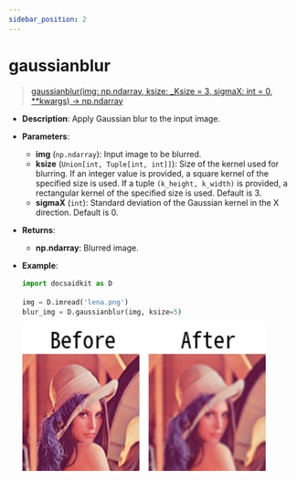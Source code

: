 ```yaml
---
sidebar_position: 2
---
```


# gaussianblur

>[gaussianblur(img: np.ndarray, ksize: _Ksize = 3, sigmaX: int = 0, **kwargs) -> np.ndarray](https://github.com/DocsaidLab/DocsaidKit/blob/012540eebaebb2718987dd3ec0f7dcf40f403caa/docsaidkit/vision/functionals.py#L54)

- **Description**: Apply Gaussian blur to the input image.

- **Parameters**:

    - **img** (`np.ndarray`): Input image to be blurred.
    - **ksize** (`Union[int, Tuple[int, int]]`): Size of the kernel used for blurring. If an integer value is provided, a square kernel of the specified size is used. If a tuple `(k_height, k_width)` is provided, a rectangular kernel of the specified size is used. Default is 3.
    - **sigmaX** (`int`): Standard deviation of the Gaussian kernel in the X direction. Default is 0.

- **Returns**:

    - **np.ndarray**: Blurred image.

- **Example**:

    ```python
    import docsaidkit as D

    img = D.imread('lena.png')
    blur_img = D.gaussianblur(img, ksize=5)
    ```

    ![gaussianblur](./resource/test_gaussianblur.jpg)
